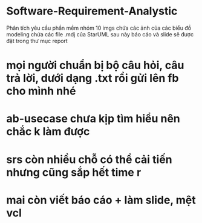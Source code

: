 # Software-Requirement-Analystic
Phân tích yêu cầu phần mềm nhóm 10
 imgs chứa các ảnh của các biểu đồ
 modeling chứa các file .mdj của StarUML
 sau này báo cáo và slide sẽ được đặt trong thư mục report
 
 
 # mọi người chuẩn bị bộ câu hỏi, câu trả lời, dưới dạng .txt rồi gửi lên fb cho mình nhé
 # ab-usecase chưa kịp tìm hiểu nên chắc k làm được
 # srs còn nhiều chỗ có thể cải tiến nhưng cũng sắp hết time r
 # mai còn viết báo cáo + làm slide, mệt vcl
 
